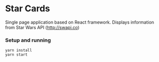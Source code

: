 # Star Cards

Single page application based on React framework.  Displays information
from Star Wars API (http://swapi.co)

### Setup and running
    yarn install
    yarn start